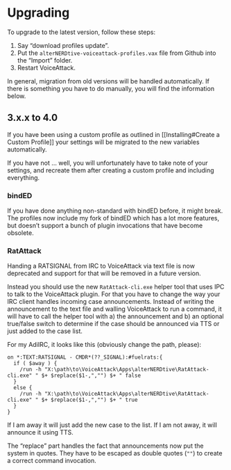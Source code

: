 # Upgrading

To upgrade to the latest version, follow these steps:

1. Say “download profiles update”.
1. Put the `alterNERDtive-voiceattack-profiles.vax` file from Github into the
   “Import” folder.
1. Restart VoiceAttack.

In general, migration from old versions will be handled automatically. If there
is something you have to do manually, you will find the information below.

## 3.x.x to 4.0

If you have been using a custom profile as outlined in [[Installing#Create a 
Custom Profile]] your settings will be migrated to the new variables
automatically.

If you have not … well, you will unfortunately have to take note of your
settings, and recreate them after creating a custom profile and including
everything.

### bindED

If you have done anything non-standard with bindED before, it might break. The
profiles now include my fork of bindED which has a lot more features, but
doesn’t support a bunch of plugin invocations that have become obsolete.

### RatAttack

Handing a RATSIGNAL from IRC to VoiceAttack via text file is now deprecated and
support for that will be removed in a future version.

Instead you should use the new `RatAttack-cli.exe` helper tool that uses IPC to
talk to the VoiceAttack plugin. For that you have to change the way your IRC
client handles incoming case announcements. Instead of writing the announcement
to the text file and walling VoiceAttack to run a command, it will have to call
the helper tool with a) the announcement and b) an optional true/false switch to
determine if the case should be announced via TTS or just added to the case
list.

For my AdiIRC, it looks like this (obviously change the path, please):

```adiirc
on *:TEXT:RATSIGNAL - CMDR*(??_SIGNAL):#fuelrats:{
  if ( $away ) {
    /run -h "X:\path\to\VoiceAttack\Apps\alterNERDtive\RatAttack-cli.exe" " $+ $replace($1-,","") $+ " false
  }
  else {
    /run -h "X:\path\to\VoiceAttack\Apps\alterNERDtive\RatAttack-cli.exe" " $+ $replace($1-,","") $+ " true
  }
}
```

If I am away it will just add the new case to the list. If I am not away, it
will announce it using TTS.

The “replace” part handles the fact that announcements now put the system in
quotes. They have to be escaped as double quotes (`""`) to create a correct
command invocation.